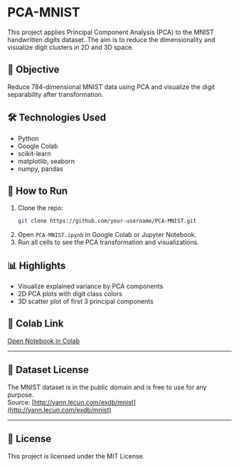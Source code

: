 # PCA-MNIST

This project applies Principal Component Analysis (PCA) to the MNIST handwritten digits dataset. The aim is to reduce the dimensionality and visualize digit clusters in 2D and 3D space.

## 📌 Objective

Reduce 784-dimensional MNIST data using PCA and visualize the digit separability after transformation.

## 🛠️ Technologies Used

- Python
- Google Colab
- scikit-learn
- matplotlib, seaborn
- numpy, pandas

## 🚀 How to Run

1. Clone the repo:
   ```bash
   git clone https://github.com/your-username/PCA-MNIST.git
   ```
2. Open `PCA-MNIST.ipynb` in Google Colab or Jupyter Notebook.
3. Run all cells to see the PCA transformation and visualizations.

## 📊 Highlights

- Visualize explained variance by PCA components
- 2D PCA plots with digit class colors
- 3D scatter plot of first 3 principal components

## 🔗 Colab Link

[Open Notebook in Colab](https://colab.research.google.com/drive/1NqXVaE6I6A_e4RfByldoSy9qBx2UluYC)

---

## 📂 Dataset License

The MNIST dataset is in the public domain and is free to use for any purpose.  
Source: [http://yann.lecun.com/exdb/mnist](http://yann.lecun.com/exdb/mnist)

---

## 📄 License

This project is licensed under the MIT License.